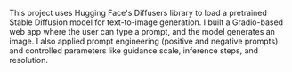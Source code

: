 This project uses Hugging Face's Diffusers library to load a pretrained Stable Diffusion model for text-to-image generation. I built a Gradio-based web app where the user can type a prompt, and the model generates an image. I also applied prompt engineering (positive and negative prompts) and controlled parameters like guidance scale, inference steps, and resolution.
